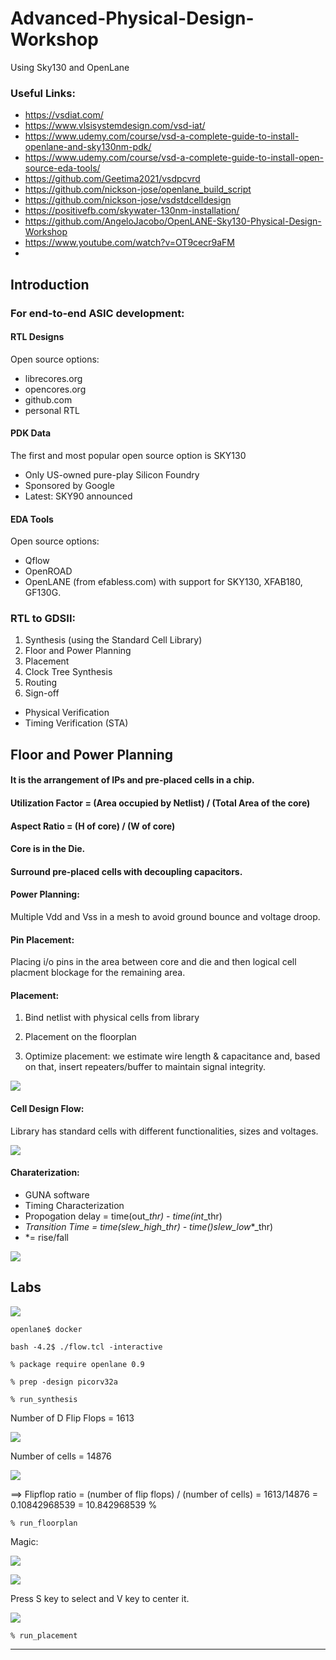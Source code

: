 # Advanced-Physical-Design-Workshop
Using Sky130 and OpenLane

### Useful Links:

* https://vsdiat.com/
* https://www.vlsisystemdesign.com/vsd-iat/
* https://www.udemy.com/course/vsd-a-complete-guide-to-install-openlane-and-sky130nm-pdk/
* https://www.udemy.com/course/vsd-a-complete-guide-to-install-open-source-eda-tools/
* https://github.com/Geetima2021/vsdpcvrd
* https://github.com/nickson-jose/openlane_build_script
* https://github.com/nickson-jose/vsdstdcelldesign
* https://positivefb.com/skywater-130nm-installation/
* https://github.com/AngeloJacobo/OpenLANE-Sky130-Physical-Design-Workshop
* https://www.youtube.com/watch?v=OT9cecr9aFM
* 


## Introduction

### For end-to-end ASIC development:

#### RTL Designs

Open source options:

* librecores.org
* opencores.org
* github.com
* personal RTL

#### PDK Data

The first and most popular open source option is SKY130

* Only US-owned pure-play Silicon Foundry
* Sponsored by Google
* Latest: SKY90 announced

#### EDA Tools

Open source options:

* Qflow
* OpenROAD
* OpenLANE (from efabless.com) with support for SKY130, XFAB180, GF130G.

### RTL to GDSII:

1. Synthesis (using the Standard Cell Library)
2. Floor and Power Planning
3. Placement
4. Clock Tree Synthesis
5. Routing
6. Sign-off
* Physical Verification
* Timing Verification (STA)

## Floor and Power Planning

#### It is the arrangement of IPs and pre-placed cells in a chip.

#### Utilization Factor = (Area occupied by Netlist) / (Total Area of the core)

#### Aspect Ratio = (H of core) / (W of core)

#### Core is in the Die.

#### Surround pre-placed cells with decoupling capacitors.

#### Power Planning:

Multiple Vdd and Vss in a mesh to avoid ground bounce and voltage droop.

#### Pin Placement:

Placing i/o pins in the area between core and die and then logical cell placment blockage for the remaining area.

#### Placement:

1. Bind netlist with physical cells from library

2. Placement on the floorplan

3. Optimize placement: we estimate wire length & capacitance and, based on that, insert repeaters/buffer to maintain signal integrity.

![](Images/placement.jpg)

#### Cell Design Flow:

Library has standard cells with different functionalities, sizes and voltages.

![](Images/cell_design_flow.jpg)

#### Charaterization:

* GUNA software
* Timing Characterization
* Propogation delay = time(out_*_thr) - time(int_*_thr)
* *Transition Time = time(slew_high_*_thr) - time()slew_low_*_thr)
*   *= rise/fall

![](Images/spice.jpg)

## Labs

![](Images/openlane.jpg)

`openlane$ docker`

`bash -4.2$ ./flow.tcl -interactive`

`% package require openlane 0.9`

`% prep -design picorv32a`

`% run_synthesis`

Number of D Flip Flops = 1613

![](Images/dff.jpg)

Number of cells = 14876

![](Images/no_of_cells.jpg)

==> Flipflop ratio = (number of flip flops) / (number of cells) = 1613/14876 = 0.10842968539 = 10.842968539 %

`% run_floorplan`

Magic:

![](Images/magic.jpg)

![](Images/Magic_ss.jpg)

Press S key to select and V key to center it.

![](Images/tkcon.jpg)

`% run_placement`

---
